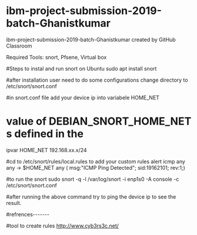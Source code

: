 # ibm-project-submission-2019-batch-Ghanistkumar
ibm-project-submission-2019-batch-Ghanistkumar created by GitHub Classroom

Required Tools: snort, Pfsene, Virtual box

#Steps to instal and run snort on Ubuntu
sudo apt install snort

#after installation user need to do some configurations
change directory to /etc/snort/snort.conf

#in snort.conf file add your device ip into variabele HOME_NET
# value of DEBIAN_SNORT_HOME_NET s defined in the
ipvar HOME_NET 192.168.xx.x/24

#cd to /etc/snort/rules/local.rules to add your custom rules 
alert icmp any any -> $HOME_NET any ( msg:"ICMP Ping Detected";  sid:19162101; rev:1;)

#to run the snort
sudo snort -q -l /var/log/snort -i enp1s0 -A console -c /etc/snort/snort.conf 

#after running the above command try to ping the device ip to see the result.








#refrences-------

#tool to create rules
http://www.cyb3rs3c.net/

